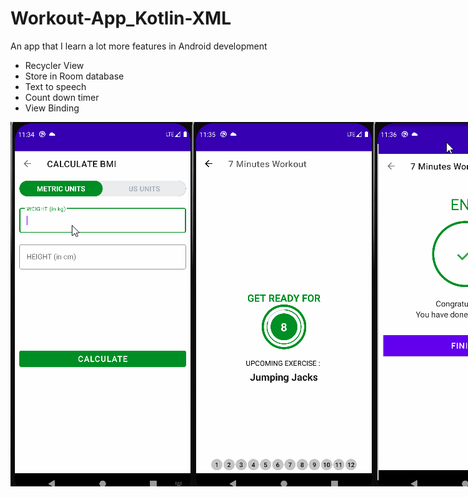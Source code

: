 # Workout-App_Kotlin-XML

An app that I learn a lot more features in Android development<br>
<ul>
  <li>Recycler View</li>
  <li>Store in Room database</li>
  <li>Text to speech</li>
  <li>Count down timer</li>
  <li>View Binding</li>
</ul>

<div style="display:flex;">
  <img src="capture1.gif">
  <img src="capture2.gif">
  <img src="capture3.gif">
</div>
